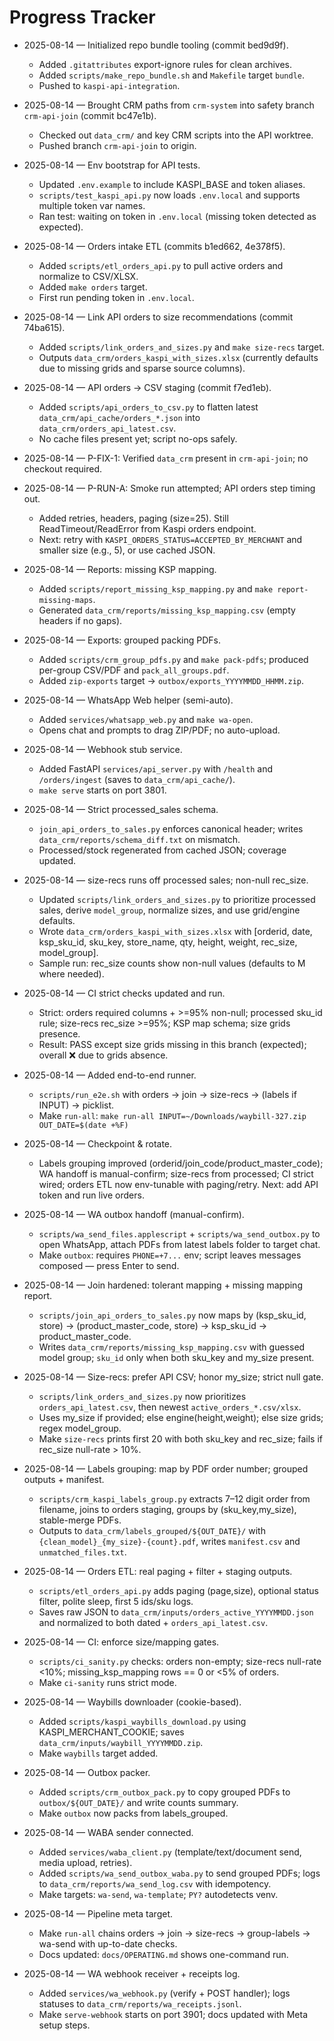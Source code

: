 # Progress Tracker

- 2025-08-14 — Initialized repo bundle tooling (commit bed9d9f).
  - Added `.gitattributes` export-ignore rules for clean archives.
  - Added `scripts/make_repo_bundle.sh` and `Makefile` target `bundle`.
  - Pushed to `kaspi-api-integration`.
 
- 2025-08-14 — Brought CRM paths from `crm-system` into safety branch `crm-api-join` (commit bc47e1b).
  - Checked out `data_crm/` and key CRM scripts into the API worktree.
  - Pushed branch `crm-api-join` to origin.

- 2025-08-14 — Env bootstrap for API tests.
  - Updated `.env.example` to include KASPI_BASE and token aliases.
  - `scripts/test_kaspi_api.py` now loads `.env.local` and supports multiple token var names.
  - Ran test: waiting on token in `.env.local` (missing token detected as expected).

- 2025-08-14 — Orders intake ETL (commits b1ed662, 4e378f5).
  - Added `scripts/etl_orders_api.py` to pull active orders and normalize to CSV/XLSX.
  - Added `make orders` target.
  - First run pending token in `.env.local`.

- 2025-08-14 — Link API orders to size recommendations (commit 74ba615).
  - Added `scripts/link_orders_and_sizes.py` and `make size-recs` target.
  - Outputs `data_crm/orders_kaspi_with_sizes.xlsx` (currently defaults due to missing grids and sparse source columns).

- 2025-08-14 — API orders → CSV staging (commit f7ed1eb).
  - Added `scripts/api_orders_to_csv.py` to flatten latest `data_crm/api_cache/orders_*.json` into `data_crm/orders_api_latest.csv`.
  - No cache files present yet; script no-ops safely.

- 2025-08-14 — P-FIX-1: Verified `data_crm` present in `crm-api-join`; no checkout required.

- 2025-08-14 — P-RUN-A: Smoke run attempted; API orders step timing out.
  - Added retries, headers, paging (size=25). Still ReadTimeout/ReadError from Kaspi orders endpoint.
  - Next: retry with `KASPI_ORDERS_STATUS=ACCEPTED_BY_MERCHANT` and smaller size (e.g., 5), or use cached JSON.

- 2025-08-14 — Reports: missing KSP mapping.
  - Added `scripts/report_missing_ksp_mapping.py` and `make report-missing-maps`.
  - Generated `data_crm/reports/missing_ksp_mapping.csv` (empty headers if no gaps).

- 2025-08-14 — Exports: grouped packing PDFs.
  - Added `scripts/crm_group_pdfs.py` and `make pack-pdfs`; produced per-group CSV/PDF and `pack_all_groups.pdf`.
  - Added `zip-exports` target → `outbox/exports_YYYYMMDD_HHMM.zip`.

- 2025-08-14 — WhatsApp Web helper (semi-auto).
  - Added `services/whatsapp_web.py` and `make wa-open`.
  - Opens chat and prompts to drag ZIP/PDF; no auto-upload.

- 2025-08-14 — Webhook stub service.
  - Added FastAPI `services/api_server.py` with `/health` and `/orders/ingest` (saves to `data_crm/api_cache/`).
  - `make serve` starts on port 3801.

- 2025-08-14 — Strict processed_sales schema.
  - `join_api_orders_to_sales.py` enforces canonical header; writes `data_crm/reports/schema_diff.txt` on mismatch.
  - Processed/stock regenerated from cached JSON; coverage updated.

- 2025-08-14 — size-recs runs off processed sales; non-null rec_size.
  - Updated `scripts/link_orders_and_sizes.py` to prioritize processed sales, derive `model_group`, normalize sizes, and use grid/engine defaults.
  - Wrote `data_crm/orders_kaspi_with_sizes.xlsx` with [orderid, date, ksp_sku_id, sku_key, store_name, qty, height, weight, rec_size, model_group].
  - Sample run: rec_size counts show non-null values (defaults to M where needed).

- 2025-08-14 — CI strict checks updated and run.
  - Strict: orders required columns + >=95% non-null; processed sku_id rule; size-recs rec_size >=95%; KSP map schema; size grids presence.
  - Result: PASS except size grids missing in this branch (expected); overall ❌ due to grids absence.

- 2025-08-14 — Added end-to-end runner.
  - `scripts/run_e2e.sh` with orders → join → size-recs → (labels if INPUT) → picklist.
  - Make `run-all`: `make run-all INPUT=~/Downloads/waybill-327.zip OUT_DATE=$(date +%F)`

- 2025-08-14 — Checkpoint & rotate.
  - Labels grouping improved (orderid/join_code/product_master_code); WA handoff is manual-confirm; size-recs from processed; CI strict wired; orders ETL now env-tunable with paging/retry. Next: add API token and run live orders.

- 2025-08-14 — WA outbox handoff (manual-confirm).
  - `scripts/wa_send_files.applescript` + `scripts/wa_send_outbox.py` to open WhatsApp, attach PDFs from latest labels folder to target chat.
  - Make `outbox`: requires `PHONE=+7...` env; script leaves messages composed — press Enter to send.

- 2025-08-14 — Join hardened: tolerant mapping + missing mapping report.
  - `scripts/join_api_orders_to_sales.py` now maps by (ksp_sku_id, store) → (product_master_code, store) → ksp_sku_id → product_master_code.
  - Writes `data_crm/reports/missing_ksp_mapping.csv` with guessed model group; `sku_id` only when both sku_key and my_size present.

- 2025-08-14 — Size-recs: prefer API CSV; honor my_size; strict null gate.
  - `scripts/link_orders_and_sizes.py` now prioritizes `orders_api_latest.csv`, then newest `active_orders_*.csv/xlsx`.
  - Uses my_size if provided; else engine(height,weight); else size grids; regex model_group.
  - Make `size-recs` prints first 20 with both sku_key and rec_size; fails if rec_size null-rate > 10%.

- 2025-08-14 — Labels grouping: map by PDF order number; grouped outputs + manifest.
  - `scripts/crm_kaspi_labels_group.py` extracts 7–12 digit order from filename, joins to orders staging, groups by (sku_key,my_size), stable-merge PDFs.
  - Outputs to `data_crm/labels_grouped/${OUT_DATE}/` with `{clean_model}_{my_size}-{count}.pdf`, writes `manifest.csv` and `unmatched_files.txt`.

- 2025-08-14 — Orders ETL: real paging + filter + staging outputs.
  - `scripts/etl_orders_api.py` adds paging (page,size), optional status filter, polite sleep, first 5 ids/sku logs.
  - Saves raw JSON to `data_crm/inputs/orders_active_YYYYMMDD.json` and normalized to both dated + `orders_api_latest.csv`.

- 2025-08-14 — CI: enforce size/mapping gates.
  - `scripts/ci_sanity.py` checks: orders non-empty; size-recs null-rate <10%; missing_ksp_mapping rows == 0 or <5% of orders.
  - Make `ci-sanity` runs strict mode.

- 2025-08-14 — Waybills downloader (cookie-based).
  - Added `scripts/kaspi_waybills_download.py` using KASPI_MERCHANT_COOKIE; saves `data_crm/inputs/waybill_YYYYMMDD.zip`.
  - Make `waybills` target added.

- 2025-08-14 — Outbox packer.
  - Added `scripts/crm_outbox_pack.py` to copy grouped PDFs to `outbox/${OUT_DATE}/` and write counts summary.
  - Make `outbox` now packs from labels_grouped.

- 2025-08-14 — WABA sender connected.
  - Added `services/waba_client.py` (template/text/document send, media upload, retries).
  - Added `scripts/wa_send_outbox_waba.py` to send grouped PDFs; logs to `data_crm/reports/wa_send_log.csv` with idempotency.
  - Make targets: `wa-send`, `wa-template`; `PY?` autodetects venv.

- 2025-08-14 — Pipeline meta target.
  - Make `run-all` chains orders → join → size-recs → group-labels → wa-send with up-to-date checks.
  - Docs updated: `docs/OPERATING.md` shows one-command run.

- 2025-08-14 — WA webhook receiver + receipts log.
  - Added `services/wa_webhook.py` (verify + POST handler); logs statuses to `data_crm/reports/wa_receipts.jsonl`.
  - Make `serve-webhook` starts on port 3901; docs updated with Meta setup steps.
